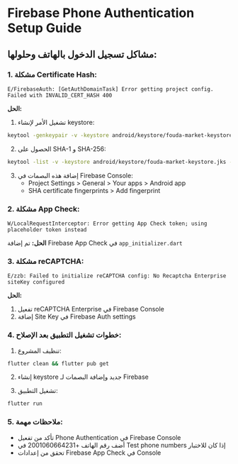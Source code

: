 # Firebase Phone Authentication Setup Guide

## مشاكل تسجيل الدخول بالهاتف وحلولها:

### 1. مشكلة Certificate Hash:
```
E/FirebaseAuth: [GetAuthDomainTask] Error getting project config. Failed with INVALID_CERT_HASH 400
```

**الحل:**
1. تشغيل الأمر لإنشاء keystore:
```bash
keytool -genkeypair -v -keystore android/keystore/fouda-market-keystore.jks -keyalg RSA -keysize 2048 -validity 10000 -alias fouda-market-key
```

2. الحصول على SHA-1 و SHA-256:
```bash
keytool -list -v -keystore android/keystore/fouda-market-keystore.jks -alias fouda-market-key
```

3. إضافة هذه البصمات في Firebase Console:
   - Project Settings > General > Your apps > Android app
   - SHA certificate fingerprints > Add fingerprint

### 2. مشكلة App Check:
```
W/LocalRequestInterceptor: Error getting App Check token; using placeholder token instead
```

**الحل:** تم إضافة Firebase App Check في `app_initializer.dart`

### 3. مشكلة reCAPTCHA:
```
E/zzb: Failed to initialize reCAPTCHA config: No Recaptcha Enterprise siteKey configured
```

**الحل:** 
1. تفعيل reCAPTCHA Enterprise في Firebase Console
2. إضافة Site Key في Firebase Auth settings

### 4. خطوات تشغيل التطبيق بعد الإصلاح:

1. تنظيف المشروع:
```bash
flutter clean && flutter pub get
```

2. إنشاء keystore جديد وإضافة البصمات لـ Firebase

3. تشغيل التطبيق:
```bash
flutter run
```

### 5. ملاحظات مهمة:
- تأكد من تفعيل Phone Authentication في Firebase Console
- أضف رقم الهاتف +2001060664231 في Test phone numbers إذا كان للاختبار
- تحقق من إعدادات Firebase App Check في Console